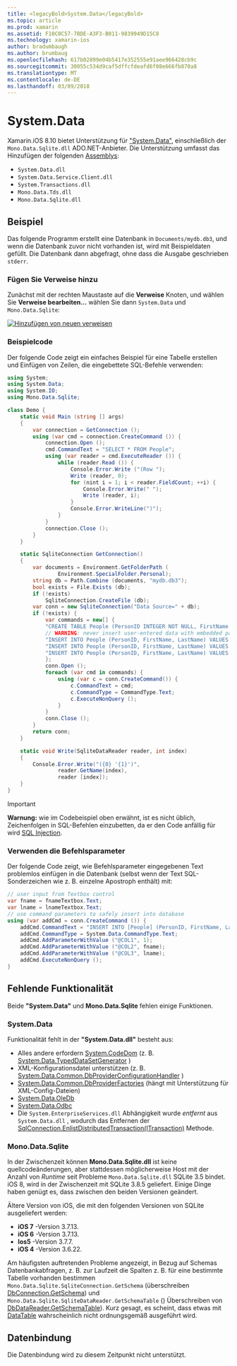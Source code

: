 ```yaml
---
title: <legacyBold>System.Data</legacyBold>
ms.topic: article
ms.prod: xamarin
ms.assetid: F10C0C57-7BDE-A3F3-B011-9839949D15C8
ms.technology: xamarin-ios
author: bradumbaugh
ms.author: brumbaug
ms.openlocfilehash: 617b02899e04b5417e352555e91aee966428cb9c
ms.sourcegitcommit: 30055c534d9caf5dffcfdeafd6f08e666fb870a8
ms.translationtype: MT
ms.contentlocale: de-DE
ms.lasthandoff: 03/09/2018
---
```

# <a name="systemdata"></a><legacyBold>System.Data</legacyBold>

Xamarin.iOS 8.10 bietet Unterstützung für ["System.Data"](https://developer.xamarin.com/api/namespace/System.Data/), einschließlich der `Mono.Data.Sqlite.dll` ADO.NET-Anbieter. Die Unterstützung umfasst das Hinzufügen der folgenden [Assemblys](~/cross-platform/internals/available-assemblies.md):

-  `System.Data.dll`
-  `System.Data.Service.Client.dll`
-  `System.Transactions.dll`
-  `Mono.Data.Tds.dll`
-  `Mono.Data.Sqlite.dll`


<a name="Example" />

## <a name="example"></a>Beispiel

Das folgende Programm erstellt eine Datenbank in `Documents/mydb.db3`, und wenn die Datenbank zuvor nicht vorhanden ist, wird mit Beispieldaten gefüllt. Die Datenbank dann abgefragt, ohne dass die Ausgabe geschrieben `stderr`.

### <a name="add-references"></a>Fügen Sie Verweise hinzu

Zunächst mit der rechten Maustaste auf die **Verweise** Knoten, und wählen Sie **Verweise bearbeiten...**  wählen Sie dann `System.Data` und `Mono.Data.Sqlite`:

[![](system.data-images/edit-references-sml.png "Hinzufügen von neuen verweisen")](system.data-images/edit-references.png#lightbox)

### <a name="sample-code"></a>Beispielcode

Der folgende Code zeigt ein einfaches Beispiel für eine Tabelle erstellen und Einfügen von Zeilen, die eingebettete SQL-Befehle verwenden:

```csharp
using System;
using System.Data;
using System.IO;
using Mono.Data.Sqlite;

class Demo {
    static void Main (string [] args)
    {
        var connection = GetConnection ();
        using (var cmd = connection.CreateCommand ()) {
            connection.Open ();
            cmd.CommandText = "SELECT * FROM People";
            using (var reader = cmd.ExecuteReader ()) {
                while (reader.Read ()) {
                    Console.Error.Write ("(Row ");
                    Write (reader, 0);
                    for (nint i = 1; i < reader.FieldCount; ++i) {
                        Console.Error.Write(" ");
                        Write (reader, i);
                    }
                    Console.Error.WriteLine(")");
                }
            }
            connection.Close ();
        }
    }

    static SqliteConnection GetConnection()
    {
        var documents = Environment.GetFolderPath (
                Environment.SpecialFolder.Personal);
        string db = Path.Combine (documents, "mydb.db3");
        bool exists = File.Exists (db);
        if (!exists)
            SqliteConnection.CreateFile (db);
        var conn = new SqliteConnection("Data Source=" + db);
        if (!exists) {
            var commands = new[] {
            "CREATE TABLE People (PersonID INTEGER NOT NULL, FirstName ntext, LastName ntext)",
            // WARNING: never insert user-entered data with embedded parameter values
            "INSERT INTO People (PersonID, FirstName, LastName) VALUES (1, 'First', 'Last')",
            "INSERT INTO People (PersonID, FirstName, LastName) VALUES (2, 'Dewey', 'Cheatem')",
            "INSERT INTO People (PersonID, FirstName, LastName) VALUES (3, 'And', 'How')",
            };
            conn.Open ();
            foreach (var cmd in commands) {
                using (var c = conn.CreateCommand()) {
                    c.CommandText = cmd;
                    c.CommandType = CommandType.Text;
                    c.ExecuteNonQuery ();
                }
            }
            conn.Close ();
        }
        return conn;
    }

    static void Write(SqliteDataReader reader, int index)
    {
        Console.Error.Write("({0} '{1}')",
                reader.GetName(index),
                reader [index]);
    }
}
```

> [!IMPORTANT]
> **Warnung:** wie im Codebeispiel oben erwähnt, ist es nicht üblich, Zeichenfolgen in SQL-Befehlen einzubetten, da er den Code anfällig für wird [SQL Injection](http://en.wikipedia.org/wiki/SQL_injection).


### <a name="using-command-parameters"></a>Verwenden die Befehlsparameter

Der folgende Code zeigt, wie Befehlsparameter eingegebenen Text problemlos einfügen in die Datenbank (selbst wenn der Text SQL-Sonderzeichen wie z. B. einzelne Apostroph enthält) mit:

```csharp
// user input from Textbox control
var fname = fnameTextbox.Text;
var lname = lnameTextbox.Text;
// use command parameters to safely insert into database
using (var addCmd = conn.CreateCommand ()) {
    addCmd.CommandText = "INSERT INTO [People] (PersonID, FirstName, LastName) VALUES (@COL1, @COL2, @COL3)";
    addCmd.CommandType = System.Data.CommandType.Text;
    addCmd.AddParameterWithValue ("@COL1", 1);
    addCmd.AddParameterWithValue ("@COL2", fname);
    addCmd.AddParameterWithValue ("@COL3", lname);
    addCmd.ExecuteNonQuery ();
}
```

<a name="Missing_Functionality" />

## <a name="missing-functionality"></a>Fehlende Funktionalität

Beide **"System.Data"** und **Mono.Data.Sqlite** fehlen einige Funktionen.

<a name="System.Data" />

### <a name="systemdata"></a><legacyBold>System.Data</legacyBold>

Funktionalität fehlt in der **"System.Data.dll"** besteht aus:

-  Alles andere erfordern [System.CodeDom](https://developer.xamarin.com/api/namespace/System.CodeDom/) (z. B.  [System.Data.TypedDataSetGenerator](https://developer.xamarin.com/api/type/System.Data.TypedDataSetGenerator/) )
-  XML-Konfigurationsdatei unterstützen (z. B.  [System.Data.Common.DbProviderConfigurationHandler](https://developer.xamarin.com/api/type/System.Data.Common.DbProviderConfigurationHandler/) )
-   [System.Data.Common.DbProviderFactories](https://developer.xamarin.com/api/type/System.Data.Common.DbProviderFactories/) (hängt mit Unterstützung für XML-Config-Dateien)
-   [System.Data.OleDb](https://developer.xamarin.com/api/namespace/System.Data.OleDb/)
-   [System.Data.Odbc](https://developer.xamarin.com/api/namespace/System.Data.Odbc/)
-  Die `System.EnterpriseServices.dll` Abhängigkeit wurde *entfernt* aus `System.Data.dll` , wodurch das Entfernen der [SqlConnection.EnlistDistributedTransaction(ITransaction)](https://developer.xamarin.com/api/member/System.Data.SqlClient.SqlConnection.EnlistDistributedTransaction/(System.EnterpriseServices.ITransaction)) Methode.


<a name="Mono.Data.Sqlite" />

### <a name="monodatasqlite"></a>Mono.Data.Sqlite

In der Zwischenzeit können **Mono.Data.Sqlite.dll** ist keine quellcodeänderungen, aber stattdessen möglicherweise Host mit der Anzahl von *Runtime* seit Probleme `Mono.Data.Sqlite.dll` SQLite 3.5 bindet. iOS 8, wird in der Zwischenzeit mit SQLite 3.8.5 geliefert. Einige Dinge haben genügt es, dass zwischen den beiden Versionen geändert.

Ältere Version von iOS, die mit den folgenden Versionen von SQLite ausgeliefert werden:

- **iOS 7** -Version 3.7.13.
- **iOS 6** -Version 3.7.13.
- **Ios5** -Version 3.7.7.
- **iOS 4** -Version 3.6.22.

Am häufigsten auftretenden Probleme angezeigt, in Bezug auf Schemas Datenbankabfragen, z. B. zur Laufzeit die Spalten z. B. für eine bestimmte Tabelle vorhanden bestimmen `Mono.Data.Sqlite.SqliteConnection.GetSchema` (überschreiben [DbConnection.GetSchema](https://developer.xamarin.com/api/member/System.Data.Common.DbConnection.GetSchema/)) und `Mono.Data.Sqlite.SqliteDataReader.GetSchemaTable` () Überschreiben von [DbDataReader.GetSchemaTable](https://developer.xamarin.com/api/member/System.Data.Common.DbDataReader.GetSchemaTable/)). Kurz gesagt, es scheint, dass etwas mit [DataTable](https://developer.xamarin.com/api/type/System.Data.DataTable/) wahrscheinlich nicht ordnungsgemäß ausgeführt wird.

<a name="Data_Binding" />

## <a name="data-binding"></a>Datenbindung

Die Datenbindung wird zu diesem Zeitpunkt nicht unterstützt.

